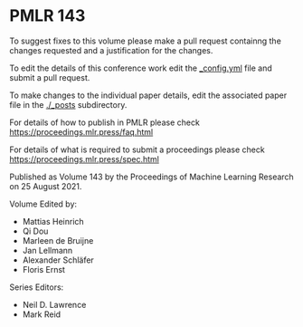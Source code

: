 # PMLR 143

To suggest fixes to this volume please make a pull request containng the changes requested and a justification for the changes.

To edit the details of this conference work edit the [_config.yml](./_config.yml) file and submit a pull request.

To make changes to the individual paper details, edit the associated paper file in the [./_posts](./_posts) subdirectory.

For details of how to publish in PMLR please check https://proceedings.mlr.press/faq.html

For details of what is required to submit a proceedings please check https://proceedings.mlr.press/spec.html



Published as Volume 143 by the Proceedings of Machine Learning Research on 25 August 2021.

Volume Edited by:
  * Mattias Heinrich
  * Qi Dou
  * Marleen de Bruijne
  * Jan Lellmann
  * Alexander Schläfer
  * Floris Ernst

Series Editors:
  * Neil D. Lawrence
  * Mark Reid
